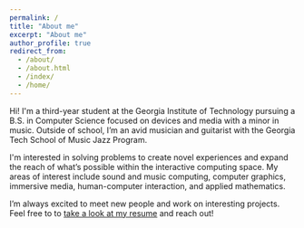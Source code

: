 ```yaml
---
permalink: /
title: "About me"
excerpt: "About me"
author_profile: true
redirect_from: 
  - /about/
  - /about.html
  - /index/
  - /home/
---
```


Hi! I'm a third-year student at the Georgia Institute of Technology pursuing a B.S. in Computer Science focused on devices and media with a minor in music. Outside of school, I’m an avid musician and guitarist with the Georgia Tech School of Music Jazz Program.

I'm interested in solving problems to create novel experiences and expand the reach of what’s possible within the interactive computing space. My areas of interest include sound and music computing, computer graphics, immersive media, human-computer interaction, and applied mathematics.

I’m always excited to meet new people and work on interesting projects. Feel free to to [take a look at my resume](/resume) and reach out!